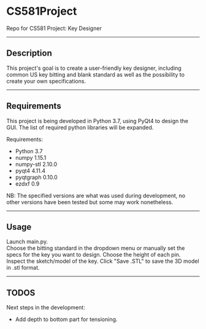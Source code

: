# CS581Project
Repo for CS581 Project: Key Designer

---
## Description

This project's goal is to create a user-friendly key designer, including common US key bitting and blank standard as well as the possibility to create your own specifications.

---

## Requirements

This project is being developed in Python 3.7, using PyQt4 to design the GUI.
The list of required python libraries will be expanded.

Requirements:

- Python 3.7
- numpy 1.15.1
- numpy-stl 2.10.0
- pyqt4 4.11.4
- pyqtgraph 0.10.0
- ezdxf 0.9

NB: The specified versions are what was used during development, no other versions have been tested but some may work nonetheless.

---

## Usage

Launch main.py.  
Choose the bitting standard in the dropdown menu or manually set the specs for the key you want to design.
Choose the height of each pin.
Inspect the sketch/model of the key.
Click "Save .STL" to save the 3D model in .stl format.

---

## TODOS

Next steps in the development:

- Add depth to bottom part for tensioning.
